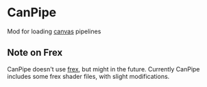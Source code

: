# CanPipe
Mod for loading [canvas](https://github.com/vram-guild/canvas) pipelines

## Note on Frex
CanPipe doesn't use [frex](https://github.com/vram-guild/frex.git), but might in the future.
Currently CanPipe includes some frex shader files, with slight modifications.
